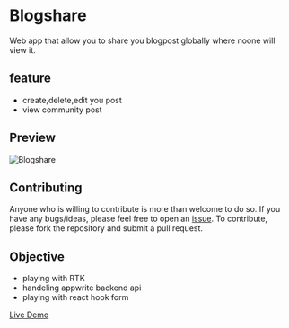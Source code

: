 # Blogshare

Web app that allow you to share you blogpost globally where noone will view it.

## feature
- create,delete,edit you post
- view community post


## Preview
![Blogshare](https://github.com/Samir984/Blogshare/assets/106372023/b666214c-de94-41a3-9535-5e6640f915f3)



## Contributing

Anyone who is willing to contribute is more than welcome to do so. If you have any bugs/ideas, please feel free to open an [issue](https://github.com/Samir984/Blogshare/issues). To contribute, please fork the repository and submit a pull request.

## Objective

- playing with RTK
- handeling appwrite backend api
- playing with react hook form

[Live Demo](https://blogshare984.netlify.app/)
